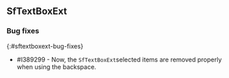 ## SfTextBoxExt

### Bug fixes
{:#sftextboxext-bug-fixes}

* \#I389299 - Now, the `SfTextBoxExt`selected items are removed properly when using the backspace.
